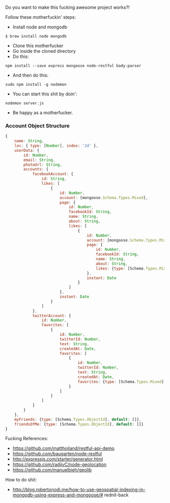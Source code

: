 Do you want to make this fucking awesome project works?!

Follow these motherfuckin' steps:

* Install node and mongodb
```shell
$ brew install node mongodb
```
* Clone this motherfucker
* Go inside the cloned directory
* Do this:
``` shell
npm install --save express mongoose node-restful body-parser
```
* And then do this:
``` shell
sudo npm install -g nodemon
```
* You can start this shit by doin':
``` shell
nodemon server.js
```
* Be happy as a motherfucker.


### Account Object Structure
```javascript
{
    name: String,
    loc: { type: [Number], index: '2d' },
    userData: {
        id: Number,
        email: String,
        photoUrl: String,
        accounts: {
            facebookAccount: {
                id: String,
                likes: [
                    {
                        id: Number,
                        account: [mongoose.Schema.Types.Mixed],
                        page: {
                            id: Number,
                            facebookId: String,
                            name: String,
                            about: String,
                            likes: [
                                {
                                    id: Number,
                                    account: [mongoose.Schema.Types.Mixed],
                                    page: {
                                        id: Number,
                                        facebookId: String,
                                        name: String,
                                        about: String,
                                        likes: {type: [Schema.Types.Mixed], default: []}
                                    },
                                    instant: Date
                                }
                            ]
                        },
                        instant: Date
                    }
                ]
            },
            twitterAccount: {
                id: Number,
                favorites: [
                    {
                        id: Number,
                        twitterId: Number,
                        text: String,
                        createdAt: Date,
                        favorites: [
                            {
                                id: Number,
                                twitterId: Number,
                                text: String,
                                createdAt: Date,
                                favorites: {type: [Schema.Types.Mixed], default: []}
                            }
                        ]
                    }
                ]
            }
        }
    },
    myFriends: {type: [Schema.Types.ObjectId], default: []},
    friendsOfMe: {type: [Schema.Types.ObjectId], default: []}
}
```

Fucking References:

* https://github.com/matthoiland/restful-api-demo
* https://github.com/baugarten/node-restful
* http://expressjs.com/starter/generator.html
* https://github.com/radjivC/node-geolocation
* https://github.com/manuelbieh/geolib

How to do shit:
* http://blog.robertonodi.me/how-to-use-geospatial-indexing-in-mongodb-using-express-and-mongoose/# rednit-back
